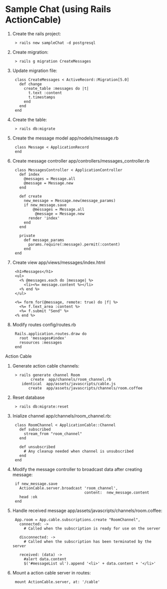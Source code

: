 # Sample Chat (using Rails ActionCable)

1. Create the rails project:

		> rails new sampleChat -d postgresql

2. Create migration:

		> rails g migration CreateMessages

3. Update migration file:

		class CreateMessages < ActiveRecord::Migration[5.0]
		  def change
		    create_table :messages do |t|
		      t.text :content
		      t.timestamps
		    end
		  end
		end

4. Create the table:

		> rails db:migrate	

5. Create the message model app/nodels/message.rb

		class Message < ApplicationRecord
		end
		
6. Create message controller app/controllers/messages_controller.rb

		class MessagesController < ApplicationController
		  def index
		    @messages = Message.all
		    @message = Message.new
		  end
		
		  def create
		    new_message = Message.new(message_params)
		    if new_message.save
		    	@messages = Message.all
     			 @message = Message.new
		      render 'index'
		    end
		  end
		
		  private
		    def message_params
		      params.require(:message).permit(:content)
		    end
		end


7. Create view app/views/messages/index.html

		<h1>Messages</h1>
		<ul>
		  <% @messages.each do |message| %>
		    <li><%= message.content %></li>
		  <% end %>
		</ul>
		
		<%= form_for(@message, remote: true) do |f| %>
		  <%= f.text_area :content %>
		  <%= f.submit "Send" %>
		<% end %>

		
8. Modify routes config/routes.rb

		Rails.application.routes.draw do
		  root 'messages#index'
		  resources :messages
		end

		

Action Cable

1. Generate action cable channels:

		> rails generate channel Room
			   create  app/channels/room_channel.rb
		   identical  app/assets/javascripts/cable.js
		      create  app/assets/javascripts/channels/room.coffee
		      
2. Reset database

		> rails db:migrate:reset
		
3. Inialize channel app/channels/room_channel.rb:

		class RoomChannel < ApplicationCable::Channel
		  def subscribed
		    stream_from "room_channel"
		  end
		
		  def unsubscribed
		    # Any cleanup needed when channel is unsubscribed
		  end
		end
		
4. Modify the message controller to broadcast data after creating message:
	
		if new_message.save
	      ActionCable.server.broadcast 'room_channel',
	                                   content:  new_message.content
	      head :ok
	    end
	    
5. Handle received message app/assets/javascripts/channels/room.coffee:

		App.room = App.cable.subscriptions.create "RoomChannel",
		  connected: ->
		    # Called when the subscription is ready for use on the server
		
		  disconnected: ->
		    # Called when the subscription has been terminated by the server
		
		  received: (data) ->
		    #alert data.content
		    $('#messageList ul').append '<li>' + data.content + '</li>'
		    
6. Mount a action cable server in routes:

		mount ActionCable.server, at: '/cable'
